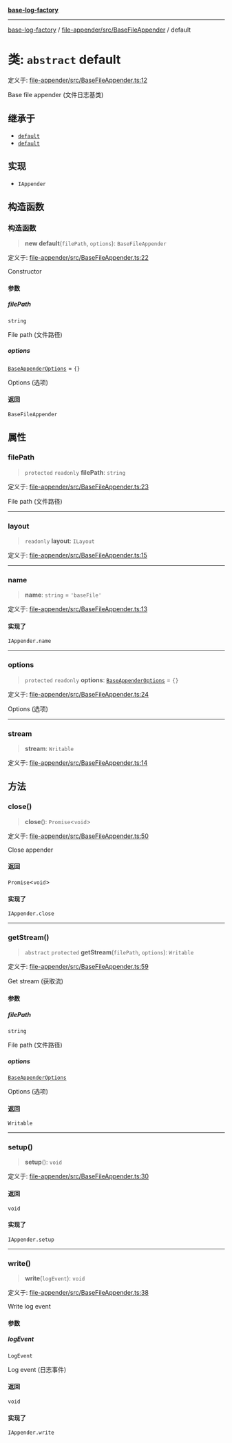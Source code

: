 [**base-log-factory**](../../../../index.md)

***

[base-log-factory](../../../../index.md) / [file-appender/src/BaseFileAppender](../index.md) / default

# 类: `abstract` default

定义于: [file-appender/src/BaseFileAppender.ts:12](https://github.com/fengxinming/log-base/blob/f6c9069a5cd1f743106018a69d7fd4022e94fab6/packages/file-appender/src/BaseFileAppender.ts#L12)

Base file appender (文件日志基类)

## 继承于

- [`default`](../../DateFileAppender/classes/default.md)
- [`default`](../../FileAppender/classes/default.md)

## 实现

- `IAppender`

## 构造函数

### 构造函数

> **new default**(`filePath`, `options`): `BaseFileAppender`

定义于: [file-appender/src/BaseFileAppender.ts:22](https://github.com/fengxinming/log-base/blob/f6c9069a5cd1f743106018a69d7fd4022e94fab6/packages/file-appender/src/BaseFileAppender.ts#L22)

Constructor

#### 参数

##### filePath

`string`

File path (文件路径)

##### options

[`BaseAppenderOptions`](../../typings/type-aliases/BaseAppenderOptions.md) = `{}`

Options (选项)

#### 返回

`BaseFileAppender`

## 属性

### filePath

> `protected` `readonly` **filePath**: `string`

定义于: [file-appender/src/BaseFileAppender.ts:23](https://github.com/fengxinming/log-base/blob/f6c9069a5cd1f743106018a69d7fd4022e94fab6/packages/file-appender/src/BaseFileAppender.ts#L23)

File path (文件路径)

***

### layout

> `readonly` **layout**: `ILayout`

定义于: [file-appender/src/BaseFileAppender.ts:15](https://github.com/fengxinming/log-base/blob/f6c9069a5cd1f743106018a69d7fd4022e94fab6/packages/file-appender/src/BaseFileAppender.ts#L15)

***

### name

> **name**: `string` = `'baseFile'`

定义于: [file-appender/src/BaseFileAppender.ts:13](https://github.com/fengxinming/log-base/blob/f6c9069a5cd1f743106018a69d7fd4022e94fab6/packages/file-appender/src/BaseFileAppender.ts#L13)

#### 实现了

`IAppender.name`

***

### options

> `protected` `readonly` **options**: [`BaseAppenderOptions`](../../typings/type-aliases/BaseAppenderOptions.md) = `{}`

定义于: [file-appender/src/BaseFileAppender.ts:24](https://github.com/fengxinming/log-base/blob/f6c9069a5cd1f743106018a69d7fd4022e94fab6/packages/file-appender/src/BaseFileAppender.ts#L24)

Options (选项)

***

### stream

> **stream**: `Writable`

定义于: [file-appender/src/BaseFileAppender.ts:14](https://github.com/fengxinming/log-base/blob/f6c9069a5cd1f743106018a69d7fd4022e94fab6/packages/file-appender/src/BaseFileAppender.ts#L14)

## 方法

### close()

> **close**(): `Promise`\<`void`\>

定义于: [file-appender/src/BaseFileAppender.ts:50](https://github.com/fengxinming/log-base/blob/f6c9069a5cd1f743106018a69d7fd4022e94fab6/packages/file-appender/src/BaseFileAppender.ts#L50)

Close appender

#### 返回

`Promise`\<`void`\>

#### 实现了

`IAppender.close`

***

### getStream()

> `abstract` `protected` **getStream**(`filePath`, `options`): `Writable`

定义于: [file-appender/src/BaseFileAppender.ts:59](https://github.com/fengxinming/log-base/blob/f6c9069a5cd1f743106018a69d7fd4022e94fab6/packages/file-appender/src/BaseFileAppender.ts#L59)

Get stream (获取流)

#### 参数

##### filePath

`string`

File path (文件路径)

##### options

[`BaseAppenderOptions`](../../typings/type-aliases/BaseAppenderOptions.md)

Options (选项)

#### 返回

`Writable`

***

### setup()

> **setup**(): `void`

定义于: [file-appender/src/BaseFileAppender.ts:30](https://github.com/fengxinming/log-base/blob/f6c9069a5cd1f743106018a69d7fd4022e94fab6/packages/file-appender/src/BaseFileAppender.ts#L30)

#### 返回

`void`

#### 实现了

`IAppender.setup`

***

### write()

> **write**(`logEvent`): `void`

定义于: [file-appender/src/BaseFileAppender.ts:38](https://github.com/fengxinming/log-base/blob/f6c9069a5cd1f743106018a69d7fd4022e94fab6/packages/file-appender/src/BaseFileAppender.ts#L38)

Write log event

#### 参数

##### logEvent

`LogEvent`

Log event (日志事件)

#### 返回

`void`

#### 实现了

`IAppender.write`
